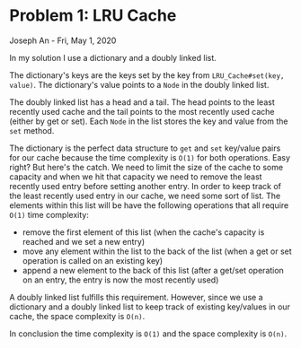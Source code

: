 # Problem 1: LRU Cache
Joseph An - Fri, May 1, 2020

In my solution I use a dictionary and a doubly linked list.

The dictionary's keys are the keys set by the key from `LRU_Cache#set(key, value)`. The dictionary's value points to a `Node` in the doubly linked list.

The doubly linked list has a head and a tail. The head points to the least recently used cache and the tail points to the most recently used cache (either by get or set).
Each `Node` in the list stores the key and value from the `set` method.

The dictionary is the perfect data structure to `get` and `set` key/value pairs for our cache because the time complexity is `O(1)` for both operations. Easy right? But here's the catch. We need to limit the size of the cache to some capacity and when we hit that capacity we need to remove the least recently used entry before setting another entry. In order to keep track of the least recently used entry in our cache, we need some sort of list. The elements within this list will be have the following operations that all require `O(1)` time complexity:

* remove the first element of this list (when the cache's capacity is reached and we set a new entry)
* move any element within the list to the back of the list (when a get or set operation is called on an existing key)
* append a new element to the back of this list (after a get/set operation on an entry, the entry is now the most recently used)

A doubly linked list fulfills this requirement. However, since we use a dictionary and a doubly linked list to keep track of existing key/values in our cache, the space complexity is `O(n)`.

In conclusion the time complexity is `O(1)` and the space complexity is `O(n)`.
